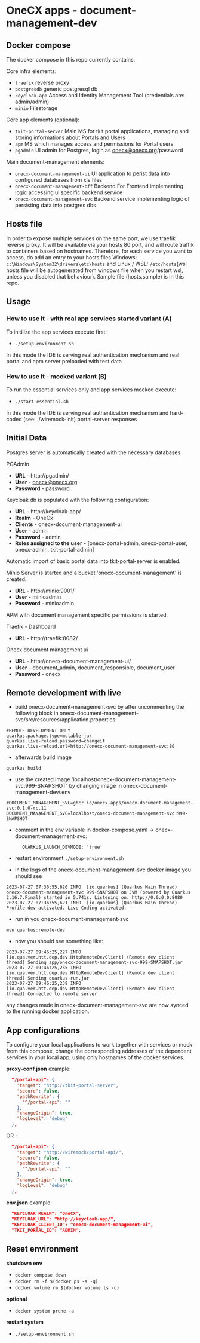 # OneCX apps - document-management-dev


## Docker compose

The docker compose in this repo currently contains:




Core infra elements:

- `traefik` reverse proxy
- `postgresdb` generic postgresql db
- `keycloak-app` Access and Identity Management Tool (credentials are: admin/admin)
- `minio` Filestorage 



Core app elements (optional):

- `tkit-portal-server` Main MS for tkit portal applications, managing and storing informations about Portals and Users
- `apm` MS which manages access and permissions for Portal users
- `pgadmin` UI admin for Postgres, login as onecx@onecx.org/password

Main document-management elements:


- `onecx-document-management-ui` UI application to perist data into configured databases from xls files
- `onecx-document-management-bff` Backend For Frontend implementing logic accessing ui specific backend service 
- `onecx-document-management-svc` Backend service implementing logic of persisting data into postgres dbs



## Hosts file

In order to expose multiple services on the same port, we use traefik reverse proxy. It will be available via your hosts 80 port, and will route traffik to containers based on hostnames.
Therefore, for each service you want to access, do add an entry to your hosts files Windows: `c:\Windows\System32\drivers\etc\hosts` and Linux / WSL: `/etc/hosts`(wsl hosts file will be autogenerated from windows file when you restart wsl, unless you disabled that behaviour). Sample file (hosts.sample) is in this repo.

## Usage

### How to use it - with real app services started variant (A)

To initilize the app services execute first:

- `./setup-environment.sh`

In this mode the IDE is serving real authentication mechanism and real portal and apm server preloaded with test data



### How to use it - mocked variant (B)

To run the essential services only and app services mocked execute:

- `./start-essential.sh`

In this mode the IDE is serving real authentication mechanism and hard-coded (see: ./wiremock-init) portal-server responses


## Initial Data

Postgres server is automatically created with the necessary databases.

PGAdmin
- **URL** - http://pgadmin/
- **User** - onecx@onecx.org
- **Password** - password

Keycloak db is populated with the following configuration:

- **URL** - http://keycloak-app/
- **Realm** - OneCx
- **Clients** - onecx-document-management-ui
- **User** - admin
- **Password** - admin
- **Roles assigned to the user** - [onecx-portal-admin, onecx-portal-user, onecx-admin, tkit-portal-admin]

Automatic import of basic portal data into tkit-portal-server is enabled.

Minio Server is started and a bucket 'onecx-document-management' is created.
- **URL** - http://minio:9001/
- **User** - minioadmin
- **Password** - minioadmin


APM with document management specific permissions is started.


Traefik - Dashboard
- **URL** - http://traefik:8082/


Onecx document management ui
- **URL** - http://onecx-document-management-ui/
- **User** - document_admin, document_responsible, document_user
- **Password** - onecx



## Remote development with live 

- build onecx-document-management-svc by after uncommenting the following block in onecx-document-management-svc/src/resources/application.properties:

```
#REMOTE DEVELOPMENT ONLY
quarkus.package.type=mutable-jar
quarkus.live-reload.password=changeit
quarkus.live-reload.url=http://onecx-document-management-svc:80
```

- afterwards build image

`quarkus build`

- use the created image 'localhost/onecx-document-management-svc:999-SNAPSHOT' by changing image in onecx-document-management-dev/.env

```
#DOCUMENT_MANAGEMENT_SVC=ghcr.io/onecx-apps/onecx-document-management-svc:0.1.0-rc.11
DOCUMENT_MANAGEMENT_SVC=localhost/onecx-document-management-svc:999-SNAPSHOT
```

- comment in the env variable in docker-compose.yaml ->  onecx-document-management-svc:

```
      QUARKUS_LAUNCH_DEVMODE: 'true'
```

- restart environment
`./setup-environment.sh`

- in the logs of the onecx-document-management-svc docker image you should see 

```
2023-07-27 07:36:55,620 INFO  [io.quarkus] (Quarkus Main Thread) onecx-document-management-svc 999-SNAPSHOT on JVM (powered by Quarkus 2.16.7.Final) started in 5.741s. Listening on: http://0.0.0.0:8080
2023-07-27 07:36:55,621 INFO  [io.quarkus] (Quarkus Main Thread) Profile dev activated. Live Coding activated.
```


- run in you onecx-document-management-svc 

`mvn quarkus:remote-dev`

- now you should see something like:

```
2023-07-27 09:46:25,227 INFO  [io.qua.ver.htt.dep.dev.HttpRemoteDevClient] (Remote dev client thread) Sending app/onecx-document-management-svc-999-SNAPSHOT.jar
2023-07-27 09:46:25,235 INFO  [io.qua.ver.htt.dep.dev.HttpRemoteDevClient] (Remote dev client thread) Sending quarkus-run.jar
2023-07-27 09:46:25,239 INFO  [io.qua.ver.htt.dep.dev.HttpRemoteDevClient] (Remote dev client thread) Connected to remote server
```


any changes made in onecx-document-management-svc are now synced to the running docker application.





## App configurations

To configure your local applications to work together with services or mock from this compose, change the corresponding addresses of the dependent services in your local app, using only hostnames of the docker services.

**proxy-conf.json** example:

```json
  "/portal-api": {
    "target": "http://tkit-portal-server",
    "secure": false,
    "pathRewrite": {
      "^/portal-api": ""
    },
    "changeOrigin": true,
    "logLevel": "debug"
  },

```

OR :

```json
  "/portal-api": {
    "target": "http://wiremock/portal-api/",
    "secure": false,
    "pathRewrite": {
      "^/portal-api": ""
    },
    "changeOrigin": true,
    "logLevel": "debug"
  },

```

**env.json** example:

```json
  "KEYCLOAK_REALM": "OneCX",
  "KEYCLOAK_URL": "http://keycloak-app/",
  "KEYCLOAK_CLIENT_ID": "onecx-document-management-ui",
  "TKIT_PORTAL_ID": "ADMIN",
```


## Reset environment

**shutdown env**
- `docker compose down`
- `docker rm -f $(docker ps -a -q)`
- `docker volume rm $(docker volume ls -q)`

**optional**
- `docker system prune -a`

**restart system**
- `./setup-environment.sh`


